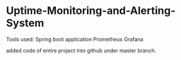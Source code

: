 # Uptime-Monitoring-and-Alerting-System

Tools used:
Spring boot application
Prometheus
Grafana

added code of entire project into github under master branch.
